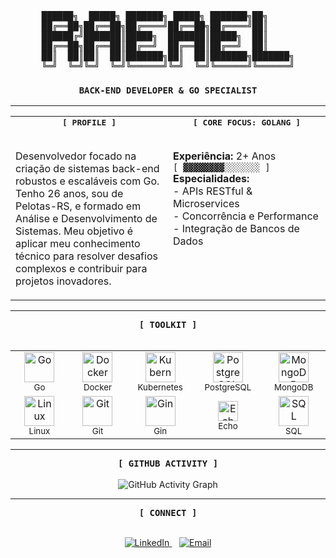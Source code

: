 <div align="center">
<pre>
██████╗  █████╗ ███████╗ █████╗ ███████╗██╗     
██╔══██╗██╔══██╗██╔════╝██╔══██╗██╔════╝██║     
██████╔╝███████║█████╗  ███████║█████╗  ██║     
██╔══██╗██╔══██║██╔══╝  ██╔══██║██╔══╝  ██║     
██║  ██║██║  ██║███████╗██║  ██║███████╗███████╗
╚═╝  ╚═╝╚═╝  ╚═╝╚══════╝╚═╝  ╚═╝╚══════╝╚══════╝
</pre>
</div>

<div align="center">

### `BACK-END DEVELOPER & GO SPECIALIST`

</div>

---

<table width="100%">
  <tr>
    <td width="50%" valign="top">
      <div align="center">
        <samp><strong>[ PROFILE ]</strong></samp>
      </div>
      <br>
      <p align="left">
        Desenvolvedor focado na criação de sistemas back-end robustos e escaláveis com Go. Tenho 26 anos, sou de Pelotas-RS, e formado em Análise e Desenvolvimento de Sistemas. Meu objetivo é aplicar meu conhecimento técnico para resolver desafios complexos e contribuir para projetos inovadores.
      </p>
    </td>
    <td width="50%" valign="top">
      <div align="center">
        <samp><strong>[ CORE FOCUS: GOLANG ]</strong></samp>
      </div>
      <br>
      <p align="left">
        <strong>Experiência:</strong> 2+ Anos
        <br>
        <code>[ ▓▓▓▓▓▓▓▓░░░░░░░ ]</code>
        <br>
        <strong>Especialidades:</strong>
        <br>
        - APIs RESTful & Microservices
        <br>
        - Concorrência e Performance
        <br>
        - Integração de Bancos de Dados
      </p>
    </td>
  </tr>
</table>

---

<div align="center">
  <samp><strong>[ TOOLKIT ]</strong></samp>
  <br><br>
  <table>
    <tr>
      <td align="center" width="120"><img src="https://skillicons.dev/icons?i=go" width="48" alt="Go"><br><small>Go</small></td>
      <td align="center" width="120"><img src="https://skillicons.dev/icons?i=docker" width="48" alt="Docker"><br><small>Docker</small></td>
      <td align="center" width="120"><img src="https://skillicons.dev/icons?i=kubernetes" width="48" alt="Kubernetes"><br><small>Kubernetes</small></td>
      <td align="center" width="120"><img src="https://skillicons.dev/icons?i=postgres" width="48" alt="PostgreSQL"><br><small>PostgreSQL</small></td>
      <td align="center" width="120"><img src="https://skillicons.dev/icons?i=mongodb" width="48" alt="MongoDB"><br><small>MongoDB</small></td>
    </tr>
    <tr>
      <td align="center" width="120"><img src="https://skillicons.dev/icons?i=linux" width="48" alt="Linux"><br><small>Linux</small></td>
      <td align="center" width="120"><img src="https://skillicons.dev/icons?i=git" width="48" alt="Git"><br><small>Git</small></td>
      <td align="center" width="120"><img src="https://cdn.jsdelivr.net/gh/devicons/devicon/icons/gin/gin-original.svg" width="48" alt="Gin"><br><small>Gin</small></td>
      <td align="center" width="120"><img src="https://img.shields.io/badge/Echo-000000?style=for-the-badge&logo=echo&logoColor=white" height="32" alt="Echo"><br><small>Echo</small></td>
      <td align="center" width="120"><img src="https://skillicons.dev/icons?i=mysql" width="48" alt="SQL"><br><small>SQL</small></td>
    </tr>
  </table>
</div>

---

<div align="center">
  <samp><strong>[ GITHUB ACTIVITY ]</strong></samp>
  <br><br>
  <img src="https://github-readme-activity-graph.vercel.app/graph?username=SEU-USUARIO-AQUI&bg_color=0d1117&color=c9d1d9&line=00FF7F&point=ffffff&area=true&hide_border=true" alt="GitHub Activity Graph" />
</div>

---

<div align="center">
  <samp><strong>[ CONNECT ]</strong></samp>
  <br><br>
  <p>
    <a href="https://linkedin.com/in/SEU-USUARIO-LINKEDIN" target="_blank">
      <img src="https://img.shields.io/badge/LinkedIn-0A66C2?style=flat-square&logo=linkedin&logoColor=white" alt="LinkedIn">
    </a>
    &nbsp;&nbsp;
    <a href="mailto:SEU-EMAIL-AQUI@gmail.com">
      <img src="https://img.shields.io/badge/Email-D14836?style=flat-square&logo=gmail&logoColor=white" alt="Email">
    </a>
  </p>
</div>
